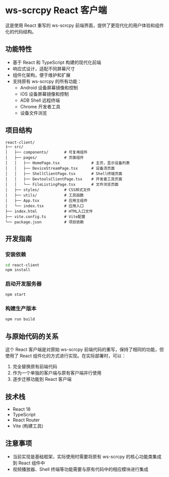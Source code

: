 # ws-scrcpy React 客户端

这是使用 React 重写的 ws-scrcpy 前端界面，提供了更现代化的用户体验和组件化的代码结构。

## 功能特性

-   基于 React 和 TypeScript 构建的现代化前端
-   响应式设计，适配不同屏幕尺寸
-   组件化架构，便于维护和扩展
-   支持原有 ws-scrcpy 的所有功能：
    -   Android 设备屏幕镜像和控制
    -   iOS 设备屏幕镜像和控制
    -   ADB Shell 远程终端
    -   Chrome 开发者工具
    -   设备文件浏览

## 项目结构

```
react-client/
├── src/
│   ├── components/       # 可复用组件
│   ├── pages/            # 页面组件
│   │   ├── HomePage.tsx              # 主页，显示设备列表
│   │   ├── DeviceStreamPage.tsx      # 设备流页面
│   │   ├── ShellClientPage.tsx       # Shell终端页面
│   │   ├── DevtoolsClientPage.tsx    # 开发者工具页面
│   │   └── FileListingPage.tsx       # 文件浏览页面
│   ├── styles/           # CSS样式文件
│   ├── utils/            # 工具函数
│   ├── App.tsx           # 应用主组件
│   └── index.tsx         # 应用入口
├── index.html            # HTML入口文件
├── vite.config.ts        # Vite配置
└── package.json          # 项目依赖
```

## 开发指南

### 安装依赖

```bash
cd react-client
npm install
```

### 启动开发服务器

```bash
npm start
```

### 构建生产版本

```bash
npm run build
```

## 与原始代码的关系

这个 React 客户端是对原始 ws-scrcpy 前端代码的重写，保持了相同的功能，但使用了 React 组件化的方式进行实现。在实际部署时，可以：

1. 完全替换原有前端代码
2. 作为一个单独的客户端与原有客户端并行使用
3. 逐步迁移功能到 React 客户端

## 技术栈

-   React 18
-   TypeScript
-   React Router
-   Vite (构建工具)

## 注意事项

-   当前实现是基础框架，实际使用时需要将原有 ws-scrcpy 的核心功能类集成到 React 组件中
-   视频播放器、Shell 终端等功能需要与原有代码中的相应模块进行集成
